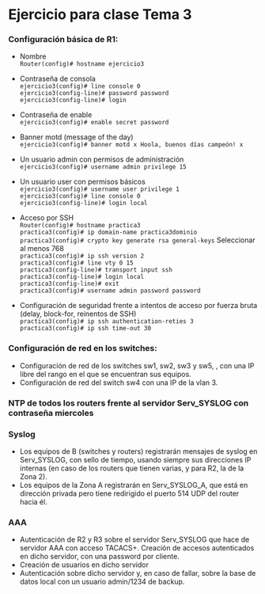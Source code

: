 

# Ejercicio para clase Tema 3

### Configuración básica de R1:
- Nombre
<br/>`Router(config)# hostname ejercicio3`

- Contraseña de consola
<br/>`ejercicio3(config)# line console 0`
<br/>`ejercicio3(config-line)# password password`
<br/>`ejercicio3(config-line)# login`

- Contraseña de enable
<br/>`ejercicio3(config)# enable secret password`

- Banner motd (message of the day)
<br/>`ejercicio3(config)# banner motd x Hoola, buenos días campeón! x`

- Un usuario admin con permisos de administración
<br/>`ejercicio3(config)# username admin privilege 15`

- Un usuario user con permisos básicos
<br/>`ejercicio3(config)# username user privilege 1`
<br/>`ejercicio3(config)# line console 0`
<br/>`ejercicio3(config-line)# login local`

- Acceso por SSH
<br/>`Router(config)# hostname practica3`
<br/>`practica3(config)# ip domain-name practica3dominio`
<br/>`practica3(config)# crypto key generate rsa general-keys` Seleccionar al menos 768
<br/>`practica3(config)# ip ssh version 2`
<br/>`practica3(config)# line vty 0 15`
<br/>`practica3(config-line)# transport input ssh`
<br/>`practica3(config-line)# login local`
<br/>`practica3(config-line)# exit`
<br/>`practica3(config)# username admin password password`

- Configuración de seguridad frente a intentos de acceso por fuerza bruta (delay, block-for, reinentos de SSH)
<br/>`practica3(config)# ip ssh authentication-reties 3`
<br/>`practica3(config)# ip ssh time-out 30`

### Configuración de red en los switches:
- Configuración de red de los switches sw1, sw2, sw3 y sw5, , con una IP libre del rango en el que se encuentran sus equipos.
- Configuración de red del switch sw4 con una IP de la vlan 3.

### NTP de todos los routers frente al servidor Serv_SYSLOG con contraseña miercoles

### Syslog
- Los equipos de B (switches y routers) registrarán mensajes de syslog en Serv_SYSLOG, con sello de tiempo, usando siempre sus direcciones IP internas (en caso de los routers que tienen varias, y para R2, la de la Zona 2).
- Los equipos de la Zona A registrarán en Serv_SYSLOG_A, que está en dirección privada pero tiene redirigido el puerto 514 UDP del router hacia él.

### AAA
- Autenticación de R2 y R3 sobre el servidor Serv_SYSLOG que hace de servidor AAA con acceso TACACS+. Creación de accesos autenticados en dicho servidor, con una password por cliente.
- Creación de usuarios en dicho servidor
- Autenticación sobre dicho servidor y, en caso de fallar, sobre la base de datos local con un usuario admin/1234 de backup.
